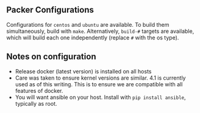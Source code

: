 ## Packer Configurations

Configurations for `centos` and `ubuntu` are available. To build them
simultaneously, build with `make`. Alternatively, `build-#` targets are
available, which will build each one independently (replace `#` with the os
type).

## Notes on configuration

* Release docker (latest version) is installed on all hosts
* Care was taken to ensure kernel versions are similar. 4.1 is currently used
  as of this writing. This is to ensure we are compatible with all features of
  docker.
* You will want ansible on your host. Install with `pip install ansible`,
  typically as root.
